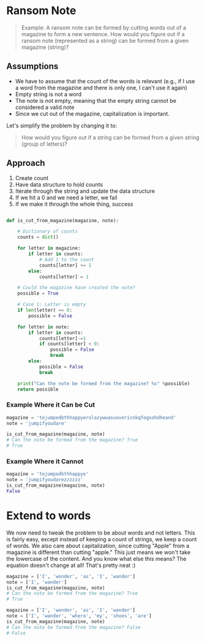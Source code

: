 # Ransom Note

> Example: A ransom note can be formed by cutting words out of a magazine to form a new sentence. How would you figure out if a ransom note (represented as a string) can be formed from a given magazine (string)?


## Assumptions

 - We have to assume that the count of the words is relevant (e.g., if I use a word from the magazine and there is only one, I can't use it again)
 - Empty string is not a word
 - The note is not empty, meaning that the empty string cannot be considered a valid note
 - Since we cut out of the magazine, capitalization is important.

Let's simplify the problem by changing it to:


> How would you figure out if a string can be formed from a given string (group of letters)?

## Approach

 1. Create count
 2. Have data structure to hold counts
 3. Iterate through the string and update the data structure
 4. If we hit a 0 and we need a letter, we fail
 5. If we make it through the whole thing, success

```python

def is_cut_from_magazine(magazine, note):

    # Dictionary of counts
    counts = dict()

    for letter in magazine:
        if letter in counts:
            # Add 1 to the count
            counts[letter] += 1
        else:
            counts[letter] = 1

    # Could the magazine have created the note?
    possible = True

    # Case 1: Letter is empty
    if len(letter) == 0:
        possible = False

    for letter in note:
        if letter in counts:
            counts[letter]-=1
            if counts[letter] < 0:
                possible = False
                break
        else:
            possible = False
            break

    print("Can the note be formed from the magazine? %s" %possible)
    return possible
```

### Example Where it Can be Cut

```python
magazine = 'tejumpedbthhappyerolazywwasuovericnkqfogxohdheand'
note = 'jumpifyoudare'

is_cut_from_magazine(magazine, note)
# Can the note be formed from the magazine? True
# True
```

### Example Where it Cannot

```python
magazine = 'tejumpedbthhappye'
note = 'jumpifyoudarezzzzzz'
is_cut_from_magazine(magazine, note)
False
```

# Extend to words
We now need to tweak the problem to be about words and not letters. This is fairly
easy, except instead of keeping a count of strings, we keep a count of words. We also
care about capitalization, since cutting "Apple" from a magazine is different than cutting
"apple." This just means we won't take the lowercase of the content. And you know what else
this means? The equation doesn't change at all! That's pretty neat :)

```python
magazine = ['I', 'wonder', 'as', 'I', 'wander']
note = ['I', 'wander']
is_cut_from_magazine(magazine, note)
# Can the note be formed from the magazine? True
# True
```

```python
magazine = ['I', 'wonder', 'as', 'I', 'wander']
note = ['I', 'wander', 'where', 'my', 'shoes', 'are']
is_cut_from_magazine(magazine, note)
# Can the note be formed from the magazine? False
# False
```
